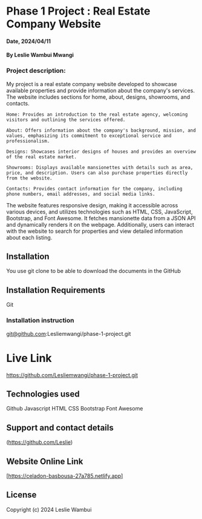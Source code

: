 # Phase 1 Project : Real Estate Company Website

#### Date, 2024/04/11

#### By Leslie Wambui Mwangi

### Project description:

My project is a real estate company website developed to showcase available properties and provide information about the company's services. The website includes sections for home, about, designs, showrooms, and contacts.

    Home: Provides an introduction to the real estate agency, welcoming visitors and outlining the services offered.

    About: Offers information about the company's background, mission, and values, emphasizing its commitment to exceptional service and professionalism.

    Designs: Showcases interior designs of houses and provides an overview of the real estate market.

    Showrooms: Displays available mansionettes with details such as area, price, and description. Users can also purchase properties directly from the website.

    Contacts: Provides contact information for the company, including phone numbers, email addresses, and social media links.

The website features responsive design, making it accessible across various devices, and utilizes technologies such as HTML, CSS, JavaScript, Bootstrap, and Font Awesome. It fetches mansionette data from a JSON API and dynamically renders it on the webpage. Additionally, users can interact with the website to search for properties and view detailed information about each listing.

## Installation

You use git clone to be able to download the documents in the GitHub

## Installation Requirements

Git

### Installation instruction

git@github.com:Lesliemwangi/phase-1-project.git

# Live Link

https://github.com/Lesliemwangi/phase-1-project.git

## Technologies used

Github
Javascript
HTML
CSS
Bootstrap
Font Awesome

## Support and contact details

(https://github.com/Leslie)

## Website Online Link

[https://celadon-basbousa-27a785.netlify.app]

## License

Copyright (c) 2024 Leslie Wambui
